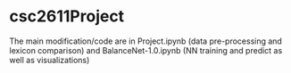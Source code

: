 # csc2611Project
The main modification/code are in Project.ipynb (data pre-processing and lexicon comparison) and BalanceNet-1.0.ipynb (NN training and predict as well as visualizations)
